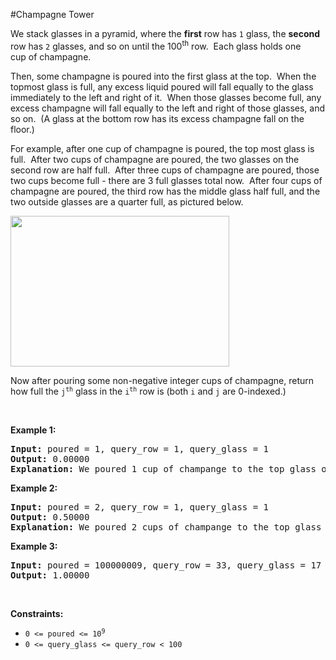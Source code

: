 #Champagne Tower
<p>We stack glasses in a pyramid, where the <strong>first</strong> row has <code>1</code> glass, the <strong>second</strong> row has <code>2</code> glasses, and so on until the 100<sup>th</sup> row.  Each glass holds one cup of champagne.</p>
<p>Then, some champagne is poured into the first glass at the top.  When the topmost glass is full, any excess liquid poured will fall equally to the glass immediately to the left and right of it.  When those glasses become full, any excess champagne will fall equally to the left and right of those glasses, and so on.  (A glass at the bottom row has its excess champagne fall on the floor.)</p>
<p>For example, after one cup of champagne is poured, the top most glass is full.  After two cups of champagne are poured, the two glasses on the second row are half full.  After three cups of champagne are poured, those two cups become full - there are 3 full glasses total now.  After four cups of champagne are poured, the third row has the middle glass half full, and the two outside glasses are a quarter full, as pictured below.</p>
<p><img alt="" src="https://s3-lc-upload.s3.amazonaws.com/uploads/2018/03/09/tower.png" style="height:241px;width:350px"/></p>
<p>Now after pouring some non-negative integer cups of champagne, return how full the <code>j<sup>th</sup></code> glass in the <code>i<sup>th</sup></code> row is (both <code>i</code> and <code>j</code> are 0-indexed.)</p>
<p> </p>
<p><strong class="example">Example 1:</strong></p>
<pre><strong>Input:</strong> poured = 1, query_row = 1, query_glass = 1
<strong>Output:</strong> 0.00000
<strong>Explanation:</strong> We poured 1 cup of champange to the top glass of the tower (which is indexed as (0, 0)). There will be no excess liquid so all the glasses under the top glass will remain empty.
</pre>
<p><strong class="example">Example 2:</strong></p>
<pre><strong>Input:</strong> poured = 2, query_row = 1, query_glass = 1
<strong>Output:</strong> 0.50000
<strong>Explanation:</strong> We poured 2 cups of champange to the top glass of the tower (which is indexed as (0, 0)). There is one cup of excess liquid. The glass indexed as (1, 0) and the glass indexed as (1, 1) will share the excess liquid equally, and each will get half cup of champange.
</pre>
<p><strong class="example">Example 3:</strong></p>
<pre><strong>Input:</strong> poured = 100000009, query_row = 33, query_glass = 17
<strong>Output:</strong> 1.00000
</pre>
<p> </p>
<p><strong>Constraints:</strong></p>
<ul>
<li><code>0 &lt;= poured &lt;= 10<sup>9</sup></code></li>
<li><code>0 &lt;= query_glass &lt;= query_row &lt; 100</code></li>
</ul>
